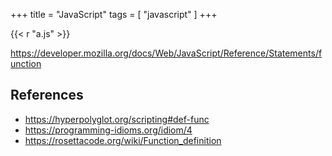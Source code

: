 +++
title = "JavaScript"
tags = [ "javascript" ]
+++

{{< r "a.js" >}}

<https://developer.mozilla.org/docs/Web/JavaScript/Reference/Statements/function>

## References

- <https://hyperpolyglot.org/scripting#def-func>
- <https://programming-idioms.org/idiom/4>
- <https://rosettacode.org/wiki/Function_definition>
